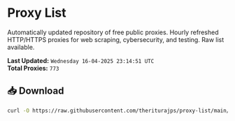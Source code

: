 # Proxy List

Automatically updated repository of free public proxies. Hourly refreshed HTTP/HTTPS proxies for web scraping, cybersecurity, and testing. Raw list available.

**Last Updated:** `Wednesday 16-04-2025 23:14:51 UTC`  
**Total Proxies:** `773`

## 📥 Download
```bash
curl -O https://raw.githubusercontent.com/theriturajps/proxy-list/main/proxies.txt
